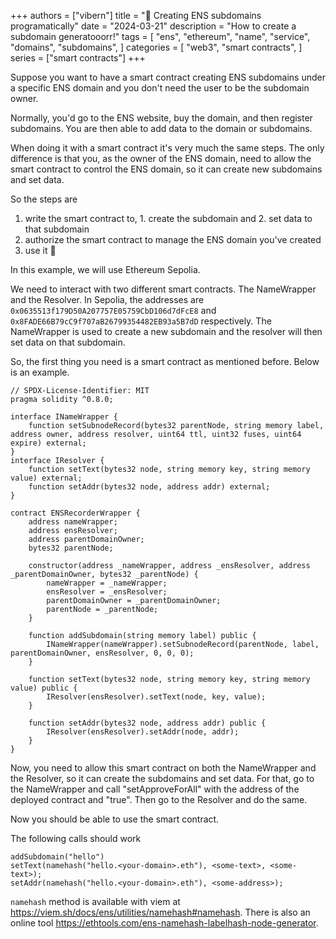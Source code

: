 +++
authors = ["vibern"]
title = "📗 Creating ENS subdomains programatically"
date = "2024-03-21"
description = "How to create a subdomain generatooorr!"
tags = [
    "ens",
    "ethereum",
    "name",
    "service",
    "domains",
    "subdomains",
]
categories = [
    "web3",
    "smart contracts",
]
series = ["smart contracts"]
+++


Suppose you want to have a smart contract creating ENS subdomains under a specific ENS domain and you don't need the user to be the subdomain owner.

Normally, you'd go to the ENS website, buy the domain, and then register subdomains. You are then able to add data to the domain or subdomains.

When doing it with a smart contract it's very much the same steps. The only difference is that you, as the owner of the ENS domain, need to allow the smart contract to control the ENS domain, so it can create new subdomains and set data.

So the steps are
1. write the smart contract to, 1. create the subdomain and 2. set data to that subdomain
2. authorize the smart contract to manage the ENS domain you've created
3. use it 🤪

In this example, we will use Ethereum Sepolia.

We need to interact with two different smart contracts. The NameWrapper and the Resolver. In Sepolia, the addresses are `0x0635513f179D50A207757E05759CbD106d7dFcE8` and `0x8FADE66B79cC9f707aB26799354482EB93a5B7dD` respectively. The NameWrapper is used to create a new subdomain and the resolver will then set data on that subdomain.

So, the first thing you need is a smart contract as mentioned before. Below is an example.

```solidity
// SPDX-License-Identifier: MIT
pragma solidity ^0.8.0;

interface INameWrapper {
    function setSubnodeRecord(bytes32 parentNode, string memory label, address owner, address resolver, uint64 ttl, uint32 fuses, uint64 expire) external;
}
interface IResolver {
    function setText(bytes32 node, string memory key, string memory value) external;
    function setAddr(bytes32 node, address addr) external;
}

contract ENSRecorderWrapper {
    address nameWrapper;
    address ensResolver;
    address parentDomainOwner;
    bytes32 parentNode;

    constructor(address _nameWrapper, address _ensResolver, address _parentDomainOwner, bytes32 _parentNode) {
        nameWrapper = _nameWrapper;
        ensResolver = _ensResolver;
        parentDomainOwner = _parentDomainOwner;
        parentNode = _parentNode;
    }
    
    function addSubdomain(string memory label) public {
        INameWrapper(nameWrapper).setSubnodeRecord(parentNode, label, parentDomainOwner, ensResolver, 0, 0, 0);
    }

    function setText(bytes32 node, string memory key, string memory value) public {
        IResolver(ensResolver).setText(node, key, value);
    }

    function setAddr(bytes32 node, address addr) public {
        IResolver(ensResolver).setAddr(node, addr);
    }
}
```

Now, you need to allow this smart contract on both the NameWrapper and the Resolver, so it can create the subdomains and set data.
For that, go to the NameWrapper and call "setApproveForAll" with the address of the deployed contract and "true". Then go to the Resolver and do the same.

Now you should be able to use the smart contract.

The following calls should work
```
addSubdomain("hello")
setText(namehash("hello.<your-domain>.eth"), <some-text>, <some-text>);
setAddr(namehash("hello.<your-domain>.eth"), <some-address>);
```

`namehash` method is available with viem at https://viem.sh/docs/ens/utilities/namehash#namehash. There is also an online tool https://ethtools.com/ens-namehash-labelhash-node-generator.
